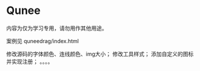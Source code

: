 # Qunee 

内容为仅为学习专用，请勿用作其他用途。


案例见 quneedrag/index.html

修改源码的字体颜色、连线颜色、img大小；
修改工具样式；
添加自定义的图标并实现注册；
。。。。
